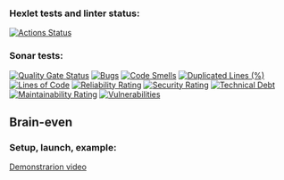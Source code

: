 ### Hexlet tests and linter status:
[![Actions Status](https://github.com/DenisShutov/python-project-49/actions/workflows/hexlet-check.yml/badge.svg)](https://github.com/DenisShutov/python-project-49/actions)
### Sonar tests:
[![Quality Gate Status](https://sonarcloud.io/api/project_badges/measure?project=DenisShutov_python-project-49&metric=alert_status)](https://sonarcloud.io/summary/new_code?id=DenisShutov_python-project-49)
[![Bugs](https://sonarcloud.io/api/project_badges/measure?project=DenisShutov_python-project-49&metric=bugs)](https://sonarcloud.io/summary/new_code?id=DenisShutov_python-project-49)
[![Code Smells](https://sonarcloud.io/api/project_badges/measure?project=DenisShutov_python-project-49&metric=code_smells)](https://sonarcloud.io/summary/new_code?id=DenisShutov_python-project-49)
[![Duplicated Lines (%)](https://sonarcloud.io/api/project_badges/measure?project=DenisShutov_python-project-49&metric=duplicated_lines_density)](https://sonarcloud.io/summary/new_code?id=DenisShutov_python-project-49)
[![Lines of Code](https://sonarcloud.io/api/project_badges/measure?project=DenisShutov_python-project-49&metric=ncloc)](https://sonarcloud.io/summary/new_code?id=DenisShutov_python-project-49)
[![Reliability Rating](https://sonarcloud.io/api/project_badges/measure?project=DenisShutov_python-project-49&metric=reliability_rating)](https://sonarcloud.io/summary/new_code?id=DenisShutov_python-project-49)
[![Security Rating](https://sonarcloud.io/api/project_badges/measure?project=DenisShutov_python-project-49&metric=security_rating)](https://sonarcloud.io/summary/new_code?id=DenisShutov_python-project-49)
[![Technical Debt](https://sonarcloud.io/api/project_badges/measure?project=DenisShutov_python-project-49&metric=sqale_index)](https://sonarcloud.io/summary/new_code?id=DenisShutov_python-project-49)
[![Maintainability Rating](https://sonarcloud.io/api/project_badges/measure?project=DenisShutov_python-project-49&metric=sqale_rating)](https://sonarcloud.io/summary/new_code?id=DenisShutov_python-project-49)
[![Vulnerabilities](https://sonarcloud.io/api/project_badges/measure?project=DenisShutov_python-project-49&metric=vulnerabilities)](https://sonarcloud.io/summary/new_code?id=DenisShutov_python-project-49)

## Brain-even
### Setup, launch, example:

[Demonstrarion video](https://asciinema.org/a/ZmgS3ibIeaVHIjWA3ti3dQ5im)